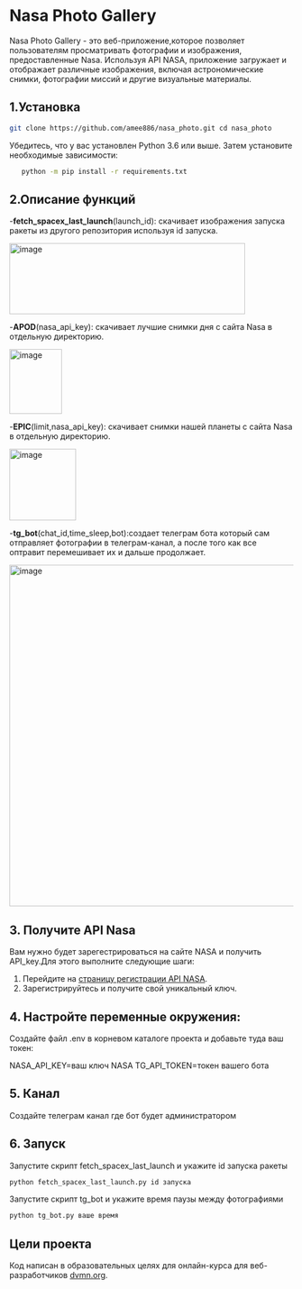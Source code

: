 # Nasa Photo Gallery

Nasa Photo Gallery - это веб-приложение,которое позволяет пользователям просматривать фотографии и изображения, предоставленные Nasa. Используя API NASA, приложение загружает и отображает различные изображения, включая астрономические снимки, фотографии миссий и другие визуальные материалы.

## 1.Установка

```bash
git clone https://github.com/amee886/nasa_photo.git cd nasa_photo
```

Убедитесь, что у вас установлен Python 3.6 или выше. Затем установите необходимые зависимости:
   
```bash
   python -m pip install -r requirements.txt
```

## 2.Описание функций
-**fetch_spacex_last_launch**(launch_id): скачивает изображения запуска ракеты из другого репозитория используя id запуска.

<img width="418" height="126" alt="image" src="https://github.com/user-attachments/assets/c6d1db04-e56d-457c-b1e3-b28ab5f0a2c7" />

-**APOD**(nasa_api_key): скачивает лучшие снимки дня с сайта Nasa в отдельную директорию.

<img width="93" height="115" alt="image" src="https://github.com/user-attachments/assets/8357cfd5-e4c5-4ddc-805a-196c615d5703" />

-**EPIC**(limit,nasa_api_key): скачивает снимки нашей планеты с сайта Nasa в отдельную директорию.

<img width="118" height="127" alt="image" src="https://github.com/user-attachments/assets/b2495d8f-68bd-4176-888c-9ca756ca3065" />

-**tg_bot**(chat_id,time_sleep,bot):создает телеграм бота который сам отправляет фотографии в телеграм-канал, а после того как все оптравит перемешивает их и дальше продолжает.

<img width="848" height="606" alt="image" src="https://github.com/user-attachments/assets/945c3a6b-f062-41eb-8dba-d4efeddc36fe" />


## 3. Получите API Nasa
Вам нужно будет зарегестрироваться на сайте NASA и получить API_key.Для этого выполните следующие шаги:
1. Перейдите на [страницу регистрации API NASA](https://api.nasa.gov).
2. Зарегистрируйтесь и получите свой уникальный ключ.

## 4. Настройте переменные окружения:

Создайте файл .env в корневом каталоге проекта и добавьте туда ваш токен:

   
NASA_API_KEY=ваш ключ NASA
TG_API_TOKEN=токен вашего бота

## 5. Канал

Создайте телеграм канал где бот будет администратором

## 6. Запуск

Запустите скрипт fetch_spacex_last_launch и укажите id запуска ракеты

```bash
python fetch_spacex_last_launch.py id запуска
```

Запустите скрипт tg_bot и укажите время паузы между фотографиями

```bash
python tg_bot.py ваше время
```
## Цели проекта

Код написан в образовательных целях для онлайн-курса для веб-разработчиков [dvmn.org](https://dvmn.org/modules/).

   
